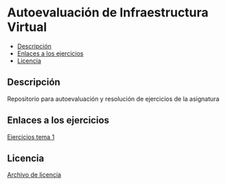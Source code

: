 # Autoevaluación de Infraestructura Virtual


<!-- TOC depthFrom:2 depthTo:6 withLinks:1 updateOnSave:1 orderedList:0 -->

- [Descripción](#descripcin)
- [Enlaces a los ejercicios](#enlaces-a-los-ejercicios)
- [Licencia](#licencia)

<!-- /TOC -->

## Descripción
Repositorio para autoevaluación y resolución de ejercicios de la asignatura

## Enlaces a los ejercicios

[Ejercicios tema 1](./ejercicios_tema_1.md)

## Licencia

[Archivo de licencia](https://github.com/lulivi/autoevaluacion-IV/blob/master/LICENSE)
